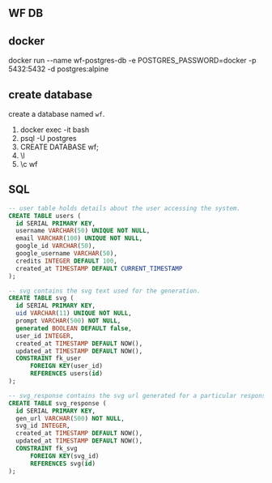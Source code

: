 ## WF DB 


## docker
docker run --name wf-postgres-db -e POSTGRES_PASSWORD=docker -p 5432:5432 -d postgres:alpine

## create database
create a database named `wf`.

1. docker exec -it bash
2. psql -U postgres
3. CREATE DATABASE wf;
4. \l
5. \c wf

## SQL

```sql
-- user table holds details about the user accessing the system.
CREATE TABLE users (
  id SERIAL PRIMARY KEY,
  username VARCHAR(50) UNIQUE NOT NULL,
  email VARCHAR(100) UNIQUE NOT NULL,
  google_id VARCHAR(50),
  google_username VARCHAR(50),
  credits INTEGER DEFAULT 100,
  created_at TIMESTAMP DEFAULT CURRENT_TIMESTAMP
);

-- svg contains the svg text used for the generation.
CREATE TABLE svg (
  id SERIAL PRIMARY KEY,
  uid VARCHAR(11) UNIQUE NOT NULL,
  prompt VARCHAR(500) NOT NULL,
  generated BOOLEAN DEFAULT false,
  user_id INTEGER,
  created_at TIMESTAMP DEFAULT NOW(),
  updated_at TIMESTAMP DEFAULT NOW(),
  CONSTRAINT fk_user
      FOREIGN KEY(user_id) 
	  REFERENCES users(id)
);

-- svg_response contains the svg url generated for a particular response.
CREATE TABLE svg_response (
  id SERIAL PRIMARY KEY,
  gen_url VARCHAR(500) NOT NULL,
  svg_id INTEGER,
  created_at TIMESTAMP DEFAULT NOW(),
  updated_at TIMESTAMP DEFAULT NOW(),
  CONSTRAINT fk_svg
      FOREIGN KEY(svg_id) 
	  REFERENCES svg(id)
);

```